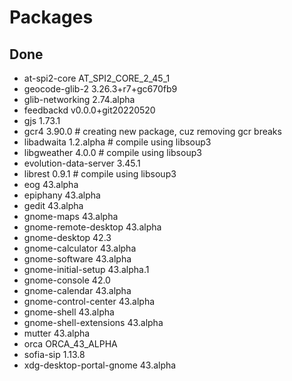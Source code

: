 # Packages
## Done
- at-spi2-core AT_SPI2_CORE_2_45_1
- geocode-glib-2 3.26.3+r7+gc670fb9
- glib-networking 2.74.alpha
- feedbackd v0.0.0+git20220520
- gjs 1.73.1
- gcr4 3.90.0 # creating new package, cuz removing gcr breaks
- libadwaita 1.2.alpha # compile using libsoup3
- libgweather 4.0.0 # compile using libsoup3
- evolution-data-server 3.45.1
- librest 0.9.1 # compile using libsoup3
- eog 43.alpha
- epiphany 43.alpha
- gedit 43.alpha
- gnome-maps 43.alpha
- gnome-remote-desktop 43.alpha
- gnome-desktop 42.3
- gnome-calculator 43.alpha
- gnome-software 43.alpha
- gnome-initial-setup 43.alpha.1
- gnome-console 42.0
- gnome-calendar 43.alpha
- gnome-control-center 43.alpha
- gnome-shell 43.alpha
- gnome-shell-extensions 43.alpha
- mutter 43.alpha
- orca ORCA_43_ALPHA
- sofia-sip 1.13.8
- xdg-desktop-portal-gnome 43.alpha
